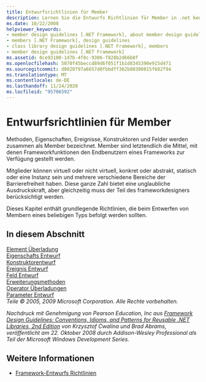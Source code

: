 ```yaml
---
title: Entwurfsrichtlinien für Member
description: Lernen Sie die Entwurfs Richtlinien für Member in .net kennen. Zu den Membern zählen Methoden, Eigenschaften, Ereignisse, Konstruktoren und Felder.
ms.date: 10/22/2008
helpviewer_keywords:
- member design guidelines [.NET Framework], about member design guidelines
- members [.NET Framework], design guidelines
- class library design guidelines [.NET Framework], members
- member design guidelines [.NET Framework]
ms.assetid: 0ce93180-1d7b-4f8c-9306-f828b2d66b8f
ms.openlocfilehash: 5070f45beccd89d6f051f1b1d8345390e915d471
ms.sourcegitcommit: d8020797a6657d0fbbdff362b80300815f682f94
ms.translationtype: MT
ms.contentlocale: de-DE
ms.lasthandoff: 11/24/2020
ms.locfileid: "95706592"
---
```

# <a name="member-design-guidelines"></a>Entwurfsrichtlinien für Member

Methoden, Eigenschaften, Ereignisse, Konstruktoren und Felder werden zusammen als Member bezeichnet. Member sind letztendlich die Mittel, mit denen Frameworkfunktionen den Endbenutzern eines Frameworks zur Verfügung gestellt werden.  
  
 Mitglieder können virtuell oder nicht virtuell, konkret oder abstrakt, statisch oder eine Instanz sein und mehrere verschiedene Bereiche der Barrierefreiheit haben. Diese ganze Zahl bietet eine unglaubliche Ausdruckskraft, aber gleichzeitig muss der Teil des frameworkdesigners berücksichtigt werden.  
  
 Dieses Kapitel enthält grundlegende Richtlinien, die beim Entwerfen von Membern eines beliebigen Typs befolgt werden sollten.  
  
## <a name="in-this-section"></a>In diesem Abschnitt  

 [Element Überladung](member-overloading.md)  
 [Eigenschafts Entwurf](property.md)  
 [Konstruktorentwurf](constructor.md)  
 [Ereignis Entwurf](event.md)  
 [Feld Entwurf](field.md)  
 [Erweiterungsmethoden](extension-methods.md)  
 [Operator Überladungen](operator-overloads.md)  
 [Parameter Entwurf](parameter-design.md)  
 *Teile © 2005, 2009 Microsoft Corporation. Alle Rechte vorbehalten.*  
  
 *Nachdruck mit Genehmigung von Pearson Education, Inc aus [Framework Design Guidelines: Conventions, Idioms, and Patterns for Reusable .NET Libraries, 2nd Edition](https://www.informit.com/store/framework-design-guidelines-conventions-idioms-and-9780321545619) von Krzysztof Cwalina und Brad Abrams, veröffentlicht am 22. Oktober 2008 durch Addison-Wesley Professional als Teil der Microsoft Windows Development Series.*  
  
## <a name="see-also"></a>Weitere Informationen

- [Framework-Entwurfs Richtlinien](index.md)
